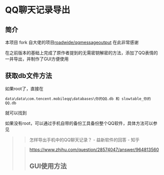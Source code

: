 # QQ聊天记录导出

## 简介

本项目 fork 自大佬的项目[roadwide/qqmessageoutput](https://github.com/roadwide/qqmessageoutput) 在此非常感谢

在之前版本的基础上完成了原作者提到的无需密钥解密的方法，添加了QQ表情的一并导出，并制作了GUI方便使用

## 获取db文件方法

如果root了，直接在

```
data\data\com.tencent.mobileqq\databases\你的QQ.db 和 slowtable_你的QQ.db
```

就可以找到



如果没有root，可以通过手机自带的备份工具备份整个QQ软件，具体方法可以参见

> > 怎样导出手机中的QQ聊天记录？ - 益新软件的回答 - 知乎
>
> > https://www.zhihu.com/question/28574047/answer/964813560
> >
> > ## GUI使用方法
> >
> > 


